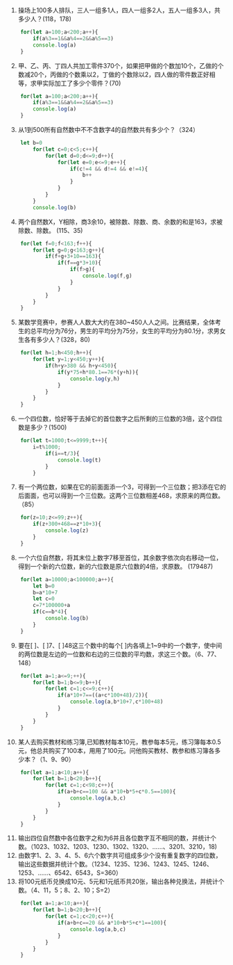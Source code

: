 1.  操场上100多人排队，三⼈一组多1人，四⼈一组多2人，五⼈一组多3⼈，共多少人？(118，178)
```js
    for(let a=100;a<200;a++){
        if(a%3==1&&a%4==2&&a%5==3)
        console.log(a)
    }
```
2.  甲、乙、丙、丁四⼈共加⼯零件370个，如果把甲做的个数加10个，⼄做的个数减20个，丙做的个数乘以2，丁做的个数除以2，四人做的零件数正好相等，求甲实际加⼯了多少个零件？(70)
```js
    for(let a=100;a<200;a++){
        if(a%3==1&&a%4==2&&a%5==3)
        console.log(a)
    }
```
3.  从1到500所有自然数中不不含数字4的自然数共有多少个？（324）
```js
    let b=0
        for(let c=0;c<5;c++){
            for(let d=0;d<=9;d++){
                for(let e=0;e<=9;e++){
                    if(c!=4 && d!=4 && e!=4){
                        b++
                    }
                }   
            }
        }
        console.log(b)
```    
4.  两个自然数X，Y相除，商3余10，被除数、除数、商、余数的和是163，求被除数、除数。 (115、35)
```js
    for(let f=0;f<163;f++){
        for(let g=0;g<163;g++){
            if(f+g+3+10==163){
                if(f==g*3+10){
                    if(f>g){
                        console.log(f,g)  
                    }
                }
            }
        }
    }
```
5.  某数学竞赛中，参赛⼈人数⼤大约在380~450⼈人之间。比赛结果，全体考生的总平均分为76分，男⽣的平均分为75分，女⽣的平均分为80.1分，求男⼥生各有多少人？(328，80)
```js
    for(let h=1;h<450;h++){
        for(let y=1;y<450;y++){
            if(h+y>380 && h+y<450){
                if(y*75+h*80.1==76*(y+h)){
                    console.log(y,h)
                }
            }
        }
    }
```
6.  一个四位数，恰好等于去掉它的首位数字之后所剩的三位数的3倍，这个四位数是多少？(1500)
```js    
    for(let t=1000;t<=9999;t++){
        i=t%1000;
            if(i==t/3){
                console.log(t)
            }
        }
```        
7.  有一个两位数，如果在它的前⾯面添一个3，可得到一个三位数；把3添在它的后⾯面，也可以得到一个三位数。这两个三位数相差468，求原来的两位数。（85）
```js    
    for(z=10;z<=99;z++){
        if(z+300+468==z*10+3){
            console.log(z)
        }
    }
```    
8.  一个六位自然数，将其末位上数字7移⾄首位，其余数字依次向右移动一位，得到一个新的六位数，新的六位数是原六位数的4倍，求原数。 (179487)
```js    
    for(let a=10000;a<100000;a++){
        let b=0
        b=a*10+7
        let c=0
        c=7*100000+a
        if(c==b*4){
            console.log(b)
        }
    }
```    
9.  要在[ ]、[ ]7、[ ]48这三个数中的每个[ ]内各填上1~9中的一个数字，使中间的两位数是左边的一位数和右边的三位数的平均数，求这三个数。（6、77、148）
```js    
    for(let a=1;a<=9;++){
        for(let b=1;b<=9;b++){
            for(let c=1;c<=9;c++){
                if(a*10+7==((a+c*100+48)/2)){
                    console.log(a,b*10+7,c*100+48)
                }
            }
        }
    }
```    
10. 某⼈去购买教材和练习簿,已知教材每本10元，教参每本5元，练习簿每本0.5元，他总共购买了100本，⽤用了100元。问他购买教材、教参和练习簿各多少本？（1、9、90）
```js    
    for(let a=1;a<10;a++){
        for(let b=1;b<20;b++){
            for(let c=1;c<98;c++){
                if(a+b+c==100 && a*10+b*5+c*0.5==100){
                    console.log(a,b,c)   
                }
            }
        }
    }
```    
11. 输出四位自然数中各位数字之和为6并且各位数字互不相同的数，并统计个数。（1023、1032、1203、1230、1302、1320、……、3201、3210，18)
12. 由数字1、2、3、4、5、6六个数字共可组成多少个没有重复数字的四位数，输出这些数据并统计个数。（1234、1235、1236、1243、1245、1246、1253、……、6542、6543，S=360）
13. 将100元纸币兑换成10元、5元和1元纸币共20张，输出各种兑换法，并统计个数。（4、11，5；8、2、10；S=2）
```js    
    for(let a=1;a<10;a++){
        for(let b=1;b<20;b++){
            for(let c=1;c<20;c++){
                if(a+b+c==20 && a*10+b*5+c*1==100){
                    console.log(a,b,c)
                }
            }
        }
    }
```    
